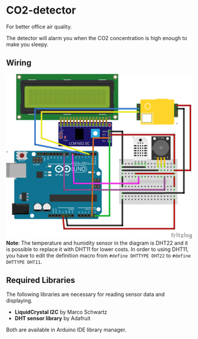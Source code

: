 # CO2-detector
For better office air quality.

The detector will alarm you when the CO2 concentration is high enough to make you sleepy.

## Wiring
![Graphical wiring diagram](assets/co2-detector.png)
__Note__: The temperature and humidity sensor in the diagram is DHT22 and it is possible to replace it with DHT11 for lower costs.
In order to using DHT11, you have to edit the definition macro from `#define DHTTYPE DHT22` to `#define DHTTYPE DHT11`.

## Required Libraries
The following libraries are necessary for reading sensor data and displaying.
* __LiquidCrystal I2C__ by Marco Schwartz
* __DHT sensor library__ by Adafruit

Both are available in Arduino IDE library manager.
